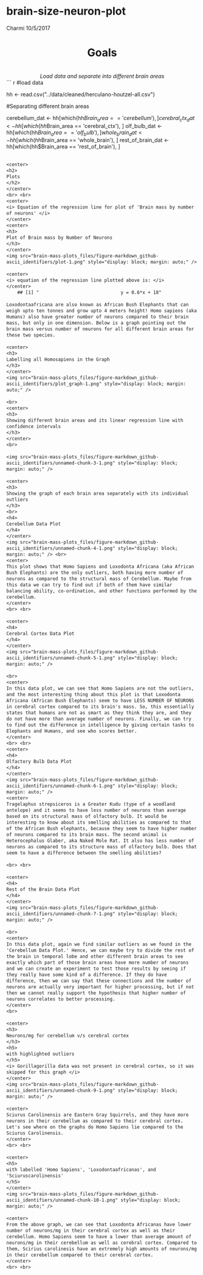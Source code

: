 brain-size-neuron-plot
================
Charmi
10/5/2017

<center>
<h1>
Goals
</h1>
<br> <i>Load data and separate into different brain areas</i>
</center>
``` r
#load data

hh <- read.csv("../data/cleaned/herculano-houtzel-all.csv")

#Separating different brain areas

cerebellum_dat <- hh[which(hh$Brain_area == 'cerebellum'),]
cerebral_ctx_dat <- hh[which(hh$Brain_area == 'cerebral_ctx'), ]
olf_bulb_dat <- hh[which(hh$Brain_area == 'olf_bulb'), ]
whole_brain_dat <- hh[which(hh$Brain_area == 'whole_brain'), ]
rest_of_brain_dat <- hh[which(hh$Brain_area == 'rest_of_brain'), ]
```

<center>
<h2>
Plots
</h2>
</center>
<br> <br>
<center>
<i> Equation of the regression line for plot of 'Brain mass by number of neurons' </i>
</center>
<center>
<h3>
Plot of Brain mass by Number of Neurons
</h3>
</center>
<img src="brain-mass-plots_files/figure-markdown_github-ascii_identifiers/plot-1.png" style="display: block; margin: auto;" />

<center>
<i> equation of the regression line plotted above is: </i>
</center>
    ## [1] "                              y = 0.6*x + 18"

Loxodontaafricana are also known as African Bush Elephants that can weigh upto ten tonnes and grow upto 4 meters height! Homo sapiens (aka Humans) also have greater number of neurons compared to their brain mass, but only in one dimension. Below is a graph pointing out the brain mass versus number of neurons for all different brain areas for these two species.

<center>
<h3>
Labelling all Homosapiens in the Graph
</h3>
</center>
<img src="brain-mass-plots_files/figure-markdown_github-ascii_identifiers/plot_graph-1.png" style="display: block; margin: auto;" />

<br>
<center>
<h3>
Showing different brain areas and its linear regression line with confidence intervals
</h3>
</center>
<br>

<img src="brain-mass-plots_files/figure-markdown_github-ascii_identifiers/unnamed-chunk-3-1.png" style="display: block; margin: auto;" />

<center>
<h3>
Showing the graph of each brain area separately with its individual outliers
</h3>
<br>
<h4>
Cerebellum Data Plot
</h4>
</center>
<img src="brain-mass-plots_files/figure-markdown_github-ascii_identifiers/unnamed-chunk-4-1.png" style="display: block; margin: auto;" /> <br>
<center>
This plot shows that Homo Sapiens and Loxodonta Africana (aka African Bush Elephants) are the only outliers, both having more number of neurons as compared to the structural mass of Cerebellum. Maybe from this data we can try to find out if both of them have similar balancing ability, co-ordination, and other functions performed by the cerebellum.
</center>
<br> <br>

<center>
<h4>
Cerebral Cortex Data Plot
</h4>
</center>
<img src="brain-mass-plots_files/figure-markdown_github-ascii_identifiers/unnamed-chunk-5-1.png" style="display: block; margin: auto;" />

<br>
<center>
In this data plot, we can see that Homo Sapiens are not the outliers, and the most interesting thing about this plot is that Loxodonta Africana (African Bush Elephants) seem to have LESS NUMBER OF NEURONS in cerebral cortex compared to its brain's mass. So, this essentially states that humans are not as smart as they think they are, and they do not have more than average number of neurons. Finally, we can try to find out the difference in intelligence by giving certain tasks to Elephants and Humans, and see who scores better.
</center>
<br> <br>
<center>
<h4>
Olfactory Bulb Data Plot
</h4>
</center>
<img src="brain-mass-plots_files/figure-markdown_github-ascii_identifiers/unnamed-chunk-6-1.png" style="display: block; margin: auto;" />
<center>
Tragelaphus strepsiceros is a Greater Kudu (type of a woodland antelope) and it seems to have less number of neurons than average based on its structural mass of olfactory bulb. It would be interesting to know about its smelling abilities as compared to that of the African Bush elephants, because they seem to have higher number of neurons compared to its brain mass. The second animal is Heterocephalus Glaber, aka Naked Mole Rat. It also has less number of neurons as compared to its structure mass of olfactory bulb. Does that seem to have a difference between the smelling abilities?

<br> <br>

<center>
<h4>
Rest of the Brain Data Plot
</h4>
</center>
<img src="brain-mass-plots_files/figure-markdown_github-ascii_identifiers/unnamed-chunk-7-1.png" style="display: block; margin: auto;" />

<br>
<center>
In this data plot, again we find similar outliers as we found in the 'Cerebellum Data Plot.' Hence, we can maybe try to divide the rest of the brain in temporal lobe and other different brain areas to see exactly which part of those brain areas have more number of neurons and we can create an experiment to test those results by seeing if they really have some kind of a difference. If they do have difference, then we can say that these connections and the number of neurons are actually very important for higher processing, but if not then we cannot really support the hypothesis that higher number of neurons correlates to better processing.
</center>
<br>

<center>
<h3>
Neurons/mg for cerebellum v/s cerebral cortex
</h3>
<h5>
with highlighted outliers
</h5>
<i> Gorillagorilla data was not present in cerebral cortex, so it was skipped for this graph </i>
</center>
<img src="brain-mass-plots_files/figure-markdown_github-ascii_identifiers/unnamed-chunk-9-1.png" style="display: block; margin: auto;" />

<center>
Sciurus Carolinensis are Eastern Gray Squirrels, and they have more neurons in their cerebellum as compared to their cerebral cortex. Let's see where on the graphs do Homo Sapiens lie compared to the Sciurus Carolinensis.
</center>
<br> <br>

<center>
<h5>
with labelled 'Homo Sapiens', 'Loxodontaafricanas', and 'Sciuruscarolinensis'
</h5>
</center>
<img src="brain-mass-plots_files/figure-markdown_github-ascii_identifiers/unnamed-chunk-10-1.png" style="display: block; margin: auto;" />

<center>
From the above graph, we can see that Loxodonta Africanas have lower number of neurons/mg in their cerebral cortex as well as their cerebellum. Homo Sapiens seem to have a lower than average amount of neurons/mg in their cerebellum as well as cerebral cortex. Compared to them, Scirius carolinesis have an extremely high amounts of neurons/mg in their cerebellum compared to their cerebral cortex.
</center>
<br> <br>
